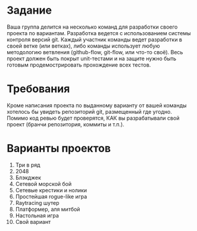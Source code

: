 # Задание
Ваша группа делится на несколько команд для разработки своего проекта по вариантам. Разработка ведется с использованием системы контроля версий git. Каждый участник команды ведет разработки в своей ветке (или ветках), либо команды использует любую методологию ветвления (github-flow, git-flow, или что-то своё).
Весь проект должен быть покрыт unit-тестами и на защите нужно быть готовым продемострировать прохождение всех тестов. 

# Требования
Кроме написания проекта по выданному варианту от вашей команды хотелось бы увидеть репозиторий git, размещенный где угодно. Помимо код ревью будет проверятся, КАК вы разрабатывали свой проект (бранчи репозитория, коммиты и т.п.).

# Варианты проектов
1. Три в ряд
2. 2048
3. Блэкджек 
4. Сетевой морской бой
5. Сетевые крестики и нолики
6. Простейшая rogue-like игра
7. Raytracing шутер 
8. Платформер, аля митбой
9. Настольная игра
10. Свой вариант

